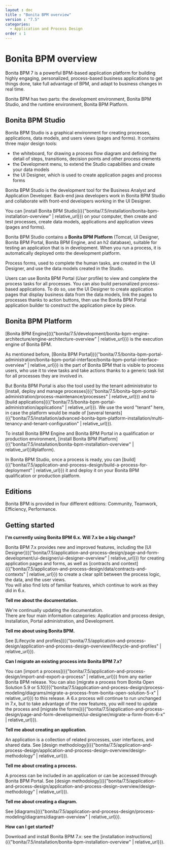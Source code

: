 ```yaml
---
layout : doc
title : "Bonita BPM overview"
version : "7.5"
categories:
  - Application and Process Design
order : 1
---
```

# Bonita BPM overview

Bonita BPM 7 is a powerful BPM-based application platform for building highly engaging, personalized, process-based business applications to get things done, take full advantage of BPM, and adapt to business changes in real time. 

Bonita BPM has two parts: the development environment, Bonita BPM Studio, and the runtime environment, Bonita BPM Platform.

## Bonita BPM Studio

Bonita BPM Studio is a graphical environment for creating processes, applications, data models, and users views (pages and forms). It contains three major design tools: 

* the whiteboard, for drawing a process flow diagram and defining the detail of steps, transitions, decision points and other process elements
* the Development menu, to extend the Studio capabilities and create your data models
* the UI Designer, which is used to create application pages and process forms

Bonita BPM Studio is the development tool for the Business Analyst and Application Developer. Back-end java developers work in Bonita BPM Studio and collaborate with front-end developers working in the UI Designer.

You can [install Bonita BPM Studio]({{"bonita/7.5/installation/bonita-bpm-installation-overview" | relative_url}}) on your computer, then create and test processes, create data models, applications and application views (pages and forms). 

Bonita BPM Studio contains a **Bonita BPM Platform** (Tomcat, UI Designer, Bonita BPM Portal, Bonita BPM Engine, and an h2 database), suitable for testing an application that is in development. When you run a process, it is automatically deployed onto the development platform.

Process forms, used to complete the human tasks, are created in the UI Designer, and use the data models created in the Studio.

Users can use Bonita BPM Portal (_User_ profile) to view and complete the process tasks for all processes. You can also build personalized process-based applications. To do so, use the UI Designer to create application pages that display business data from the data models, link the pages to processes thanks to action buttons, then use the Bonita BPM Portal application builder to construct the application piece by piece.

<a id="platform"/>

## Bonita BPM Platform

[Bonita BPM Engine]({{"bonita/7.5/development/bonita-bpm-engine-architecture/engine-architecture-overview" | relative_url}}) is the execution engine of Bonita BPM.

As mentioned before, [Bonita BPM Portal]({{"bonita/7.5/bonita-bpm-portal-administration/bonita-bpm-portal-interface/bonita-bpm-portal-interface-overview" | relative_url}}) is the part of Bonita BPM that is visible to process users, who use it to view tasks and take actions thanks to a generic task list for all processes they are involved in.

But Bonita BPM Portal is also the tool used by the tenant administrator to [install, deploy and manage processes]({{"bonita/7.5/bonita-bpm-portal-administration/process-maintenance/processes" | relative_url}}) and to [build applications]({{"bonita/7.5/bonita-bpm-portal-administration/applications" | relative_url}}). We use the word "tenant" here, in case the platform would be made of [several tenants]({{"bonita/7.5/installation/advanced-bonita-bpm-platform-installation/multi-tenancy-and-tenant-configuration" | relative_url}}).

To install Bonita BPM Engine and Bonita BPM Portal in a qualification or production environment, [install Bonita BPM Platform]({{"bonita/7.5/installation/bonita-bpm-installation-overview" | relative_url}}#platform).

In Bonita BPM Studio, once a process is ready, you can [build]({{"bonita/7.5/application-and-process-design/build-a-process-for-deployment" | relative_url}}) it and deploy it on your Bonita BPM qualification or production platform. 

## Editions

Bonita BPM is provided in four different editions: Community, Teamwork, Efficiency, Performance.

## Getting started

**I'm currently using Bonita BPM 6.x. Will 7.x be a big change?**

Bonita BPM 7.x provides new and improved features, including the [UI Designer]({{"bonita/7.5/application-and-process-design/page-and-form-development/ui-designer/ui-designer-overview" | relative_url}}) for creating application pages and forms, as well as [contracts and context]({{"bonita/7.5/application-and-process-design/data/contracts-and-contexts" | relative_url}}) to create a clear split between the process logic, the data, and the user views.   
You will also find lots of familiar features, which continue to work as they did in 6.x.

**Tell me about the documentation.**

We're continually updating the documentation.   
There are four main information categories: Application and process design, Installation, Portal administration, and Development. 

**Tell me about using Bonita BPM.** 

See [Lifecycle and profiles]({{"bonita/7.5/application-and-process-design/application-and-process-design-overview/lifecycle-and-profiles" | relative_url}}).

**Can I migrate an existing process into Bonita BPM 7.x?**

You can [import a process]({{"bonita/7.5/application-and-process-design/import-and-export-a-process" | relative_url}}) from any earlier Bonita BPM release. You can also [migrate a process from Bonita Open Solution 5.9 or 5.10]({{"bonita/7.5/application-and-process-design/process-modeling/diagrams/migrate-a-process-from-bonita-open-solution-5-x" | relative_url}}) to this release. A 6.x process will continue to run unchanged in 7.x, but to take advantage of the new features, you will need to update the process and [migrate the forms]({{"bonita/7.5/application-and-process-design/page-and-form-development/ui-designer/migrate-a-form-from-6-x" | relative_url}}).

**Tell me about creating an application.** 

An application is a collection of related processes, user interfaces, and shared data. See [design methodology]({{"bonita/7.5/application-and-process-design/application-and-process-design-overview/design-methodology" | relative_url}}).

**Tell me about creating a process.** 

A process can be included in an application or can be accessed through Bonita BPM Portal. See [design methodology]({{"bonita/7.5/application-and-process-design/application-and-process-design-overview/design-methodology" | relative_url}}).

**Tell me about creating a diagram.**

See [diagrams]({{"bonita/7.5/application-and-process-design/process-modeling/diagrams/diagram-overview" | relative_url}}).

**How can I get started?** 

Download and install Bonita BPM 7.x: see the [installation instructions]({{"bonita/7.5/installation/bonita-bpm-installation-overview" | relative_url}}).
